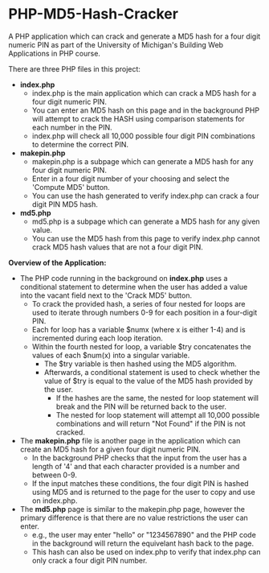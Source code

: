 # PHP-MD5-Hash-Cracker
A PHP application which can crack and generate a MD5 hash for a four digit numeric PIN as part of the University of Michigan's Building Web Applications in PHP course.

There are three PHP files in this project: 
  - **index.php**
      -  index.php is the main application which can crack a MD5 hash for a four digit numeric PIN.
      -  You can enter an MD5 hash on this page and in the background PHP will attempt to crack the HASH using comparison statements for each number in the PIN.
      -  index.php will check all 10,000 possible four digit PIN combinations to determine the correct PIN.
  - **makepin.php**
      -   makepin.php is a subpage which can generate a MD5 hash for any four digit numeric PIN.
      -   Enter in a four digit number of your choosing and select the 'Compute MD5' button.
      -   You can use the hash generated to verify index.php can crack a four digit PIN MD5 hash.
  - **md5.php**
      -   md5.php is a subpage which can generate a MD5 hash for any given value.
      -   You can use the MD5 hash from this page to verify index.php cannot crack MD5 hash values that are not a four digit PIN.

**Overview of the Application:**
- The PHP code running in the background on **index.php** uses a conditional statement to determine when the user has added a value into the vacant field next to the 'Crack MD5' button.
  - To crack the provided hash, a series of four nested for loops are used to iterate through numbers 0-9 for each position in a four-digit PIN.
  - Each for loop has a variable $numx (where x is either 1-4) and is incremented during each loop iteration.
  - Within the fourth nested for loop, a variable $try concatenates the values of each $num(x) into a singular variable.
    - The $try variable is then hashed using the MD5 algorithm.
    - Afterwards, a conditional statement is used to check whether the value of $try is equal to the value of the MD5 hash provided by the user.
      - If the hashes are the same, the nested for loop statement will break and the PIN will be returned back to the user.
      - The nested for loop statement will attempt all 10,000 possible combinations and will return "Not Found" if the PIN is not cracked.
- The **makepin.php** file is another page in the application which can create an MD5 hash for a given four digit numeric PIN.
  - In the background PHP checks that the input from the user has a length of '4' and that each character provided is a number and between 0-9.
  - If the input matches these conditions, the four digit PIN is hashed using MD5 and is returned to the page for the user to copy and use on index.php.
- The **md5.php** page is similar to the makepin.php page, however the primary difference is that there are no value restrictions the user can enter.
  - e.g., the user may enter "hello" or "1234567890" and the PHP code in the background will return the equivelant hash back to the page.
  - This hash can also be used on index.php to verify that index.php can only crack a four digit PIN number.     
  
     
      
